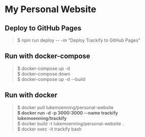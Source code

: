 # My Personal Website

## Deploy to GitHub Pages
> $ npm run deploy -- -m "Deploy Trackify  to GitHub Pages" <br />

## Run with docker-compose 
> $ docker-compose up -d <br />
> $ docker-compose down <br />
> $ docker-compose up -d --build <br />

## Run with docker
> $ docker pull lukemoenning/personal-website <br />
> **$ docker run -d -p 3000:3000 --name trackify lukemoenning/trackify** <br />
> $ docker build -t lukemoenning/personal-website . <br />
> $ docker exec -it trackify bash <br />